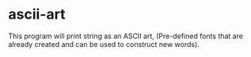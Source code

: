 # ascii-art

This program will print string as an ASCII art, (Pre-defined fonts that are already created and can be used to construct new words).
